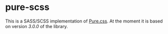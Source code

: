 pure-scss
=========

This is a SASS/SCSS implementation of [Pure.css](http://purecss.io/). At the moment it is based on version _3.0.0_ of the library.
